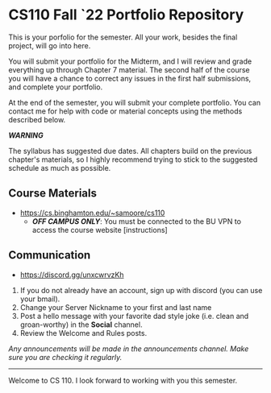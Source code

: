 # CS110 Fall `22 Portfolio Repository

This is your porfolio for the semester. All your work, besides the final project, will go into here.

You will submit your portfolio for the Midterm, and I will review and grade everything up through Chapter 7 material. The second half of the course you will have a chance to correct any issues in the first half submissions, and complete your portfolio.

At the end of the semester, you will submit your complete portfolio. You can contact me for help with code or material concepts using the methods described below.

***WARNING***

The syllabus has suggested due dates. All chapters build on the previous chapter's materials, so I highly recommend trying to stick to the suggested schedule as much as possible.

## Course Materials

* https://cs.binghamton.edu/~samoore/cs110
    * ***OFF CAMPUS ONLY***: You must be connected to the BU VPN to access the course website [instructions]

## Communication

* https://discord.gg/unxcwrvzKh

1. If you do not already have an account, sign up with discord (you can use your bmail).
2. Change your Server Nickname to your first and last name
3. Post a hello message with your favorite dad style joke (i.e. clean and groan-worthy) in the **Social** channel.
4. Review the Welcome and Rules posts.

*Any announcements will be made in the announcements channel. Make sure you are checking it regularly.*

***

Welcome to CS 110. I look forward to working with you this semester.
